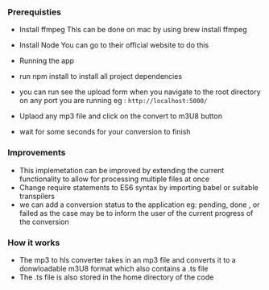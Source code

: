 ### Prerequisties
- Install ffmpeg
This can be done on mac by using brew install ffmpeg

- Install Node 
You can go to their official website to do this

- Running the app
- run npm install to install all project dependencies
- you can run see the upload form when you navigate to the root directory on any port you are running eg : `http://localhost:5000/`
- Uplaod any mp3 file and click on the convert to m3U8 button 
- wait for some seconds for your conversion to finish 


### Improvements
- This implemetation can be improved by extending the current functionality to allow for processing multiple files at once
- Change require statements to ES6 syntax by importing babel or suitable transpilers
- we can add a conversion status to the application eg: pending, done , or failed as the case may be to inform the user of the current progress of the conversion



### How it works
- The mp3 to hls converter takes in an mp3 file and converts it to a donwloadable m3U8 format which also contains a .ts file
- The .ts file is also stored in the home directory of the code
